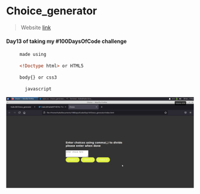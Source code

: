 # Choice_generator

>Website [link ](https://haile-08.github.io/Choice_generator/)

#### Day13 of taking my #100DaysOfCode challenge 

````bash
     made using 
````
```html
     <!Doctype html> or HTML5
````
```css
     body{} or css3
```
```javascript 
       javascript
```
![website](image/cho.png)